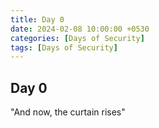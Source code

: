 ```yaml
---
title: Day 0
date: 2024-02-08 10:00:00 +0530
categories: [Days of Security]
tags: [Days of Security]
---
```


## Day 0

"And now, the curtain rises"

